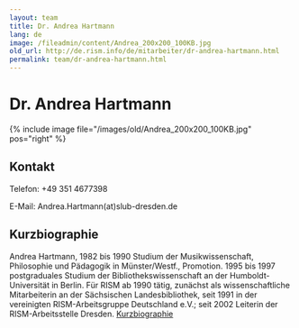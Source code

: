 ```yaml
---
layout: team
title: Dr. Andrea Hartmann
lang: de
image: /fileadmin/content/Andrea_200x200_100KB.jpg
old_url: http://de.rism.info/de/mitarbeiter/dr-andrea-hartmann.html
permalink: team/dr-andrea-hartmann.html
---
```


# Dr. Andrea Hartmann







{% include image file="/images/old/Andrea_200x200_100KB.jpg" pos="right" %}






## Kontakt

Telefon: +49 351 4677398

E-Mail: Andrea.Hartmann(at)slub-dresden.de

## Kurzbiographie

Andrea Hartmann, 1982 bis 1990 Studium der Musikwissenschaft, Philosophie und Pädagogik in Münster/Westf., Promotion. 1995 bis 1997 postgraduales Studium der Bibliothekswissenschaft an der Humboldt-Universität in Berlin. Für RISM ab 1990 tätig, zunächst als wissenschaftliche Mitarbeiterin an der Sächsischen Landesbibliothek, seit 1991 in der vereinigten RISM-Arbeitsgruppe Deutschland e.V.; seit 2002 Leiterin der RISM-Arbeitsstelle Dresden.
[Kurzbiographie](kurzbiografie.html)


